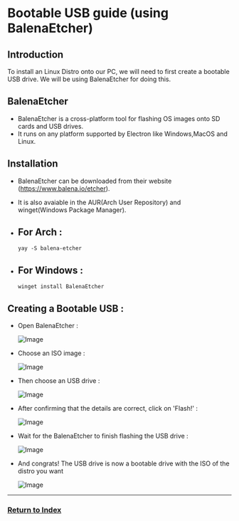 # Bootable USB guide (using BalenaEtcher)

## Introduction

To install an Linux Distro onto our PC, we will need to first create a bootable USB drive.
We will be using BalenaEtcher for doing this.

## BalenaEtcher

- BalenaEtcher is a cross-platform tool for flashing OS images onto SD cards and USB drives.
- It runs on any platform supported by Electron like Windows,MacOS and Linux.

## Installation

- BalenaEtcher can be downloaded from their website (https://www.balena.io/etcher).

- It is also avaiable in the AUR(Arch User Repository) and winget(Windows Package Manager).

- ## For Arch :
  
  ```
  yay -S balena-etcher
  ```

- ## For Windows :
  
  ```
  winget install BalenaEtcher
  ```

## Creating a Bootable USB :

- Open BalenaEtcher :
  
  ![Image](/Images/Step1.png)

- Choose an ISO image : 
  
  ![Image](/Images/Step2.png)

- Then choose an USB drive : 
  
  ![Image](/Images/Step3.png)

- After confirming that the details are correct, click on 'Flash!' :
  
  ![Image](/Images/Step4.png)

- Wait for the BalenaEtcher to finish flashing the USB drive :
  
  ![Image](/Images/Step5.png)

- And congrats! The USB drive is now a bootable drive with the ISO of the distro you want
  
  ![Image](/Images/Step6.png)

---

### [Return to Index](../)
